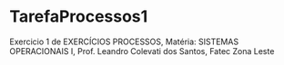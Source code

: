 # TarefaProcessos1
Exercicio 1 de EXERCÍCIOS PROCESSOS, 
Matéria: SISTEMAS OPERACIONAIS I,
Prof. Leandro Colevati dos Santos,
Fatec Zona Leste
